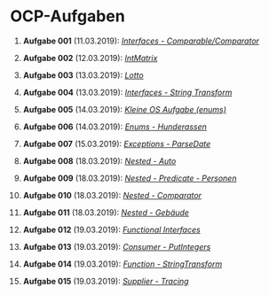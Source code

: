 # OCP-Aufgaben

1. **Aufgabe 001** (11.03.2019): *[Interfaces - Comparable/Comparator](https://github.com/fechtelhoff/OCP-Aufgaben/tree/master/src/de/fechtelhoff/ocp/aufgabe001 "Interfaces - Comparable/Comparator")*  
1. **Aufgabe 002** (12.03.2019): *[IntMatrix](https://github.com/fechtelhoff/OCP-Aufgaben/tree/master/src/de/fechtelhoff/ocp/aufgabe002 "IntMatrix")*  
1. **Aufgabe 003** (13.03.2019): *[Lotto](https://github.com/fechtelhoff/OCP-Aufgaben/tree/master/src/de/fechtelhoff/ocp/aufgabe003 "Lotto")*
1. **Aufgabe 004** (13.03.2019): *[Interfaces - String Transform](https://github.com/fechtelhoff/OCP-Aufgaben/tree/master/src/de/fechtelhoff/ocp/aufgabe004 "Interfaces - String Transform")*  
1. **Aufgabe 005** (14.03.2019): *[Kleine OS Aufgabe (enums)](https://github.com/fechtelhoff/OCP-Aufgaben/tree/master/src/de/fechtelhoff/ocp/aufgabe005 "Kleine OS Aufgabe (enums)")*  
1. **Aufgabe 006** (14.03.2019): *[Enums - Hunderassen](https://github.com/fechtelhoff/OCP-Aufgaben/tree/master/src/de/fechtelhoff/ocp/aufgabe006 "Enums - Hunderassen")*  
1. **Aufgabe 007** (15.03.2019): *[Exceptions - ParseDate](https://github.com/fechtelhoff/OCP-Aufgaben/tree/master/src/de/fechtelhoff/ocp/aufgabe007 "Exceptions - ParseDate")*  
1. **Aufgabe 008** (18.03.2019): *[Nested - Auto](https://github.com/fechtelhoff/OCP-Aufgaben/tree/master/src/de/fechtelhoff/ocp/aufgabe008 "Nested - Auto")*  
1. **Aufgabe 009** (18.03.2019): *[Nested - Predicate - Personen](https://github.com/fechtelhoff/OCP-Aufgaben/tree/master/src/de/fechtelhoff/ocp/aufgabe009 "Nested - Predicate - Personen")*  
1. **Aufgabe 010** (18.03.2019): *[Nested - Comparator](https://github.com/fechtelhoff/OCP-Aufgaben/tree/master/src/de/fechtelhoff/ocp/aufgabe010 "Nested - Comparator")*  
1. **Aufgabe 011** (18.03.2019): *[Nested - Gebäude](https://github.com/fechtelhoff/OCP-Aufgaben/tree/master/src/de/fechtelhoff/ocp/aufgabe011 "Nested - Gebäude")*  

1. **Aufgabe 012** (19.03.2019): *[Functional Interfaces](https://github.com/fechtelhoff/OCP-Aufgaben/tree/master/src/de/fechtelhoff/ocp/aufgabe012 "Functional Interfaces")*  
1. **Aufgabe 013** (19.03.2019): *[Consumer - PutIntegers](https://github.com/fechtelhoff/OCP-Aufgaben/tree/master/src/de/fechtelhoff/ocp/aufgabe013 "Consumer - PutIntegerse")*  
1. **Aufgabe 014** (19.03.2019): *[Function - StringTransform](https://github.com/fechtelhoff/OCP-Aufgaben/tree/master/src/de/fechtelhoff/ocp/aufgabe014 "Function - StringTransform")*  
1. **Aufgabe 015** (19.03.2019): *[Supplier - Tracing](https://github.com/fechtelhoff/OCP-Aufgaben/tree/master/src/de/fechtelhoff/ocp/aufgabe015 "Supplier - Tracing")*  

